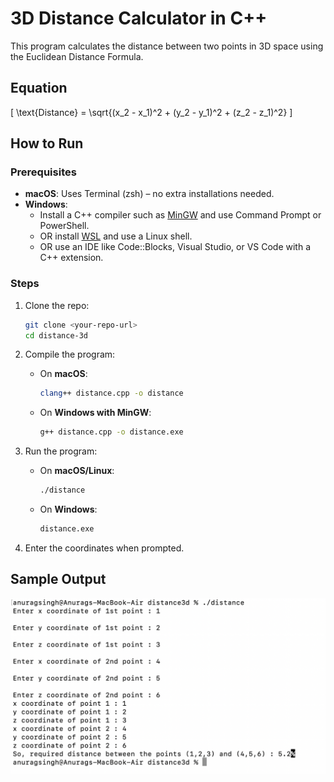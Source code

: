 
# 3D Distance Calculator in C++

This program calculates the distance between two points in 3D space using the Euclidean Distance Formula.

## Equation 
\[
\text{Distance} = \sqrt{(x_2 - x_1)^2 + (y_2 - y_1)^2 + (z_2 - z_1)^2}
\]

## How to Run 

### Prerequisites

- **macOS**: Uses Terminal (zsh) – no extra installations needed.
- **Windows**:  
  - Install a C++ compiler such as [MinGW](http://www.mingw.org/) and use Command Prompt or PowerShell.  
  - OR install [WSL](https://learn.microsoft.com/en-us/windows/wsl/) and use a Linux shell.  
  - OR use an IDE like Code::Blocks, Visual Studio, or VS Code with a C++ extension.  

### Steps

1. Clone the repo:

   ```sh
   git clone <your-repo-url>
   cd distance-3d
   ```

2. Compile the program:

   - On **macOS**:

     ```sh
     clang++ distance.cpp -o distance
     ```

   - On **Windows with MinGW**:

     ```sh
     g++ distance.cpp -o distance.exe
     ```

3. Run the program:

   - On **macOS/Linux**:

     ```sh
     ./distance
     ```

   - On **Windows**:

     ```sh
     distance.exe
     ```

4. Enter the coordinates when prompted.

## Sample Output

![Sample Output](screenshot.png)
